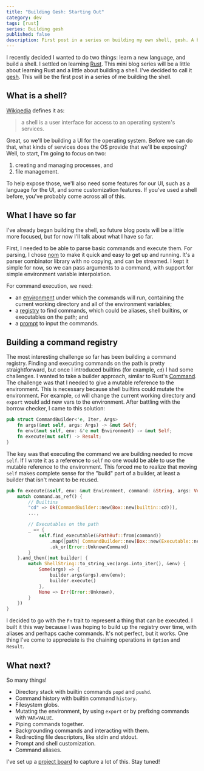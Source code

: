 ```yaml
---
title: "Building Gesh: Starting Out"
category: dev
tags: [rust]
series: Building gesh
published: false
description: First post in a series on building my own shell, gesh. A bit on what shells are, and what I've done so far.
---
```


I recently decided I wanted to do two things: learn a new language, and build a shell. I settled on
learning [Rust]. This mini blog series will be a little about learning Rust and a little about
building a shell. I've decided to call it [gesh]. This will be the first post in a series of me
building the shell.

## What is a shell?

[Wikipedia][shell] defines it as:

> a shell is a user interface for access to an operating system's services.

Great, so we'll be building a UI for the operating system. Before we can do that, what kinds of
services does the OS provide that we'll be exposing? Well, to start, I'm going to focus on two:

1. creating and managing processes, and
2. file management.

To help expose those, we'll also need some features for our UI, such as a language for the UI, and
some customization features. If you've used a shell before, you've probably come across all of this.

## What I have so far

I've already began building the shell, so future blog posts will be a little more focused, but for
now I'll talk about what I have so far.

First, I needed to be able to parse basic commands and execute them. For parsing, I chose [nom] to
make it quick and easy to get up and running. It's a parser combinator library with no copying, and
can be streamed. I kept it simple for now, so we can pass arguments to a command, with support for
simple environment variable interpolation.

For command execution, we need:

- an [environment] under which the commands will run, containing the current working directory and
  all of the environment variables;
- a [registry] to find commands, which could be aliases, shell builtins, or executables on the path;
  and
- a [prompt] to input the commands.

## Building a command registry

The most interesting challenge so far has been building a command registry. Finding and executing
commands on the path is pretty straightforward, but once I introduced builtins (for example, `cd`) I
had some challenges. I wanted to take a builder approach, similar to Rust's [Command]. The challenge
was that I needed to give a mutable reference to the environment. This is necessary because shell
builtins could mutate the environment. For example, `cd` will change the current working directory
and `export` would add new vars to the environment. After battling with the borrow checker, I came
to this solution:

```rust
pub struct CommandBuilder<'e, Iter, Args>
    fn args(&mut self, args: Args) -> &mut Self;
    fn env(&mut self, env: &'e mut Environment) -> &mut Self;
    fn execute(mut self) -> Result;
}
```

The key was that executing the command we are building needed to move `self`. If I wrote it as a
reference to `self` no one would be able to use the mutable reference to the environment. This
forced me to realize that moving `self` makes complete sense for the "build" part of a builder, at
least a builder that isn't meant to be reused.

```rust
pub fn execute(&self, env: &mut Environment, command: &String, args: Vec<ShellString>) -> Result<ExitStatus, Error> {
    match command.as_ref() {
        // Builtins
        "cd" => Ok(CommandBuilder::new(Box::new(builtin::cd))),
        ...,

        // Executables on the path
        _ => {
            self.find_executable(&PathBuf::from(command))
                .map(|path| CommandBuilder::new(Box::new(Executable::new(path))))
                .ok_or(Error::UnknownCommand)
        }
    }.and_then(|mut builder| {
        match ShellString::to_string_vec(args.into_iter(), &env) {
            Some(args) => {
                builder.args(args).env(env);
                builder.execute()
            },
            None => Err(Error::Unknown),
        }
    })
}
```

I decided to go with the `Fn` trait to represent a thing that can be executed. I built it this way
because I was hoping to build up the registry over time, with aliases and perhaps cache commands.
It's not perfect, but it works. One thing I've come to appreciate is the chaining operations in
`Option` and `Result`.

## What next?

So many things!

- Directory stack with builtin commands `popd` and `pushd`.
- Command history with builtin command `history`.
- Filesystem globs.
- Mutating the environment, by using `export` or by prefixing commands with `VAR=VALUE`.
- Piping commands together.
- Backgrounding commands and interacting with them.
- Redirecting file descriptors, like stdin and stdout.
- Prompt and shell customization.
- Command aliases.

I've set up a [project board](https://github.com/thegedge/gesh/projects/1?add_cards_query=is%3Aopen)
to capture a lot of this. Stay tuned!

[rust]: https://www.rust-lang.org/en-US/
[gesh]: https://github.com/thegedge/gesh/tree/master/src
[shell]: https://en.wikipedia.org/wiki/Shell_(computing)
[nom]: https://github.com/Geal/nom
[environment]: https://github.com/thegedge/gesh/blob/master/src/environment/mod.rs
[registry]: https://github.com/thegedge/gesh/blob/master/src/command/registry.rs
[prompt]: https://github.com/thegedge/gesh/blob/master/src/prompt/mod.rs
[command]: https://doc.rust-lang.org/std/process/struct.Command.html
